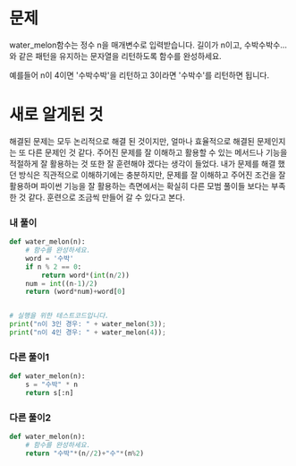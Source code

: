 # 문제
water_melon함수는 정수 n을 매개변수로 입력받습니다.
길이가 n이고, 수박수박수...와 같은 패턴을 유지하는 문자열을 리턴하도록 함수를 완성하세요.

예를들어 n이 4이면 '수박수박'을 리턴하고 3이라면 '수박수'를 리턴하면 됩니다.


# 새로 알게된 것
해결된 문제는 모두 논리적으로 해결 된 것이지만, 얼마나 효율적으로 해결된 문제인지는 또 다른 문제인 것 같다.
주어진 문제를 잘 이해하고 활용할 수 있는 메서드나 기능을 적절하게 잘 활용하는 것 또한 잘 훈련해야 겠다는 생각이 들었다.
내가 문제를 해결 했던 방식은 직관적으로 이해하기에는 충분하지만, 문제를 잘 이해하고 주어진 조건을 잘 활용하며 파이썬 기능을 잘
활용하는 측면에서는 확실히 다른 모범 풀이들 보다는 부족한 것 같다. 
훈련으로 조금씩 만들어 갈 수 있다고 본다.

### 내 풀이
```python
def water_melon(n):
    # 함수를 완성하세요.
    word = '수박'
    if n % 2 == 0:
        return word*(int(n/2))
    num = int((n-1)/2)
    return (word*num)+word[0]


# 실행을 위한 테스트코드입니다.
print("n이 3인 경우: " + water_melon(3));
print("n이 4인 경우: " + water_melon(4));
```

### 다른 풀이1
```python
def water_melon(n):
    s = "수박" * n
    return s[:n]

```

### 다른 풀이2
```python
def water_melon(n):
    # 함수를 완성하세요.
    return "수박"*(n//2)+"수"*(n%2)
```
